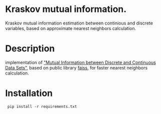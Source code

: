 # Kraskov mutual information.
Kraskov mutual information estimation between continious and discrete variables, 
based on approximate nearest neighbors calculation.

# Description
implementation of ["Mutual Information between Discrete and Continuous
Data Sets"](https://journals.plos.org/plosone/article/file?id=10.1371/journal.pone.0087357&type=printable), based on public library [faiss](https://github.com/facebookresearch/faiss), for faster
nearest neighbors calculation.

# Installation
``` pip install -r requirements.txt```
